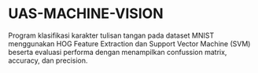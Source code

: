 # UAS-MACHINE-VISION
Program klasifikasi karakter tulisan tangan pada dataset MNIST menggunakan HOG Feature Extraction dan Support Vector Machine (SVM) beserta evaluasi performa dengan menampilkan confussion matrix, accuracy, dan precision.
